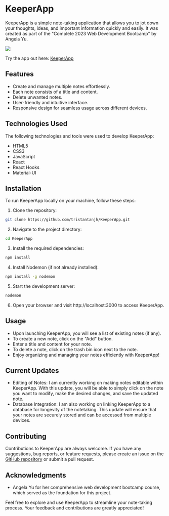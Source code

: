 # KeeperApp

KeeperApp is a simple note-taking application that allows you to jot down your thoughts, ideas, and important information quickly and easily. It was created as part of the "Complete 2023 Web Development Bootcamp" by Angela Yu.

<img src="https://drive.google.com/uc?export=view&id=1j4easVBbDG5uDlmGsnjhmamGv3z_kcz4"> 

Try the app out here: [KeeperApp](https://tristantanjh.github.io/KeeperApp/)

## Features

- Create and manage multiple notes effortlessly.
- Each note consists of a title and content.
- Delete unwanted notes.
- User-friendly and intuitive interface.
- Responsive design for seamless usage across different devices.

## Technologies Used

The following technologies and tools were used to develop KeeperApp:

- HTML5
- CSS3
- JavaScript
- React
- React Hooks
- Material-UI

## Installation

To run KeeperApp locally on your machine, follow these steps:

1. Clone the repository:

```bash
git clone https://github.com/tristantanjh/KeeperApp.git
```
2. Navigate to the project directory:

```bash
cd KeeperApp
```

3. Install the required dependencies:

```bash
npm install
```

4. Install Nodemon (if not already installed):
```bash
npm install -g nodemon
```

5. Start the development server:

```bash
nodemon
```

6. Open your browser and visit http://localhost:3000 to access KeeperApp.

## Usage

- Upon launching KeeperApp, you will see a list of existing notes (if any).
- To create a new note, click on the "Add" button.
- Enter a title and content for your note.
- To delete a note, click on the trash bin icon next to the note.
- Enjoy organizing and managing your notes efficiently with KeeperApp!

## Current Updates

- Editing of Notes: I am currently working on making notes editable within KeeperApp. With this update, you will be able to simply click on the note you want to modify, make the desired changes, and save the updated note.
- Database Integration: I am also working on linking KeeperApp to a database for longevity of the notetaking. This update will ensure that your notes are securely stored and can be accessed from multiple devices.

## Contributing

Contributions to KeeperApp are always welcome. If you have any suggestions, bug reports, or feature requests, please create an issue on the [GitHub repository](https://github.com/tristantanjh/KeeperApp) or submit a pull request.

## Acknowledgments

- Angela Yu for her comprehensive web development bootcamp course, which served as the foundation for this project.

Feel free to explore and use KeeperApp to streamline your note-taking process. Your feedback and contributions are greatly appreciated!

